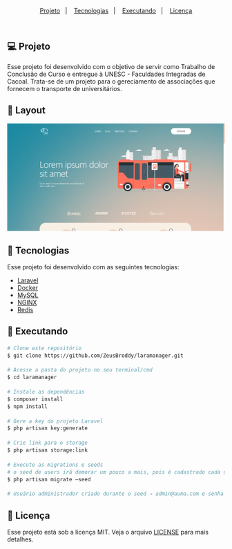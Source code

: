 <p align="center">
  <a href="#-projeto">Projeto</a>&nbsp;&nbsp;&nbsp;|&nbsp;&nbsp;&nbsp;
  <a href="#rocket-tecnologias">Tecnologias</a>&nbsp;&nbsp;&nbsp;|&nbsp;&nbsp;&nbsp;
  <a href="#rocket-executando">Executando</a>&nbsp;&nbsp;&nbsp;|&nbsp;&nbsp;&nbsp;
  <a href="#memo-licença">Licença</a>
</p>
<br>

## 💻 Projeto

Esse projeto foi desenvolvido com o objetivo de servir como Trabalho de Conclusão de Curso e entregue à UNESC - Faculdades Integradas de Cacoal. Trata-se de um projeto para o gereciamento de associações que fornecem o transporte de universitários. 

## 🎨 Layout

<p align="center">
    <img alt="LARAManager" title="#LARAManager" src=".github/capa.png" width="720px" />
</p>

## :rocket: Tecnologias

Esse projeto foi desenvolvido com as seguintes tecnologias:

- [Laravel](https://laravel.com)
- [Docker](https://www.docker.com/)
- [MySQL](https://www.mysql.com)
- [NGINX](https://www.nginx.com)
- [Redis](https://redis.io)

## :notebook: Executando

```bash
# Clone este repositório
$ git clone https://github.com/ZeusBroddy/laramanager.git

# Acesse a pasta do projeto no seu terminal/cmd
$ cd laramanager

# Instale as dependências
$ composer install
$ npm install

# Gere a key do projeto Laravel
$ php artisan key:generate

# Crie link para o storage
$ php artisan storage:link

# Execute as migrations e seeds
# o seed de users irá demorar um pouco a mais, pois é cadastrado cada usuário no Stripe
$ php artisan migrate —seed

# Usuário administrador criado durante o seed → admin@auma.com e senha 12345678
```

## :memo: Licença

Esse projeto está sob a licença MIT. Veja o arquivo [LICENSE](LICENSE.md) para mais detalhes.
